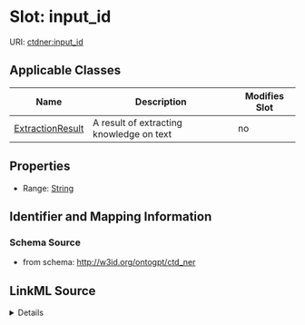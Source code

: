 

# Slot: input_id

URI: [ctdner:input_id](http://w3id.org/ontogpt/ctd_nerinput_id)



<!-- no inheritance hierarchy -->





## Applicable Classes

| Name | Description | Modifies Slot |
| --- | --- | --- |
| [ExtractionResult](ExtractionResult.md) | A result of extracting knowledge on text |  no  |







## Properties

* Range: [String](String.md)





## Identifier and Mapping Information







### Schema Source


* from schema: http://w3id.org/ontogpt/ctd_ner




## LinkML Source

<details>
```yaml
name: input_id
from_schema: http://w3id.org/ontogpt/ctd_ner
rank: 1000
alias: input_id
owner: ExtractionResult
domain_of:
- ExtractionResult
range: string

```
</details>